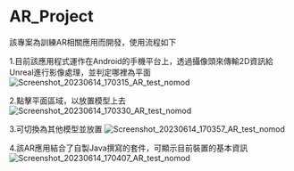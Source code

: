 # AR_Project
該專案為訓練AR相關應用而開發，使用流程如下

1.目前該應用程式運作在Android的手機平台上，透過攝像頭來傳輸2D資訊給Unreal進行影像處理，並判定哪裡為平面
![Screenshot_20230614_170315_AR_test_nomod](https://github.com/Majjor140/AR_Project/assets/117829042/9dff2435-d1dc-4292-a92d-d2186635ca88)

2.點擊平面區域，以放置模型上去
![Screenshot_20230614_170330_AR_test_nomod](https://github.com/Majjor140/AR_Project/assets/117829042/ebb4a297-4aee-45a4-a1d7-e09f11a66420)

3.可切換為其他模型並放置
![Screenshot_20230614_170357_AR_test_nomod](https://github.com/Majjor140/AR_Project/assets/117829042/f35ce6cc-2028-4520-9b6c-a1997ac5365b)

4.該AR應用結合了自製Java撰寫的套件，可顯示目前裝置的基本資訊
![Screenshot_20230614_170407_AR_test_nomod](https://github.com/Majjor140/AR_Project/assets/117829042/500f171b-cdba-41f0-b1c2-5863cf19e585)
